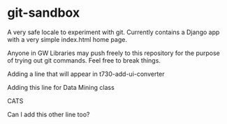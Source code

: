 # git-sandbox

A very safe locale to experiment with git.  Currently contains a Django app with a very simple index.html home page.

Anyone in GW Libraries may push freely to this repository for the purpose of trying out git commands.  Feel free to break things.

Adding a line that will appear in t730-add-ui-converter

Adding this line for Data Mining class

CATS


Can I add this other line too?